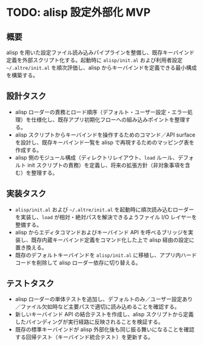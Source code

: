# TODO: alisp 設定外部化 MVP

## 概要
alisp を用いた設定ファイル読み込みパイプラインを整備し、既存キーバインド定義を外部スクリプト化する。起動時に `alisp/init.al` および利用者設定 `~/.altre/init.al` を順次評価し、alisp からキーバインドを定義できる最小構成を構築する。

## 設計タスク
- alisp ローダーの責務とロード順序（デフォルト・ユーザー設定・エラー処理）を仕様化し、既存アプリ初期化フローへの組み込みポイントを整理する。
- alisp スクリプトからキーバインドを操作するためのコマンド／API surface を設計し、既存キーバインド一覧を alisp で再現するためのマッピング表を作成する。
- alisp 側のモジュール構成（ディレクトリレイアウト、`load` ルール、デフォルト init スクリプトの責務）を定義し、将来の拡張方針（非対象事項を含む）を整理する。

## 実装タスク
- `alisp/init.al` および `~/.altre/init.al` を起動時に順次読み込むローダーを実装し、`load` が相対・絶対パスを解決できるようファイル I/O レイヤーを整備する。
- alisp からエディタコマンドおよびキーバインド API を呼べるブリッジを実装し、既存内蔵キーバインド定義をコマンド化した上で alisp 経由の設定に置き換える。
- 既存のデフォルトキーバインドを `alisp/init.al` に移植し、アプリ内ハードコードを削除して alisp ローダー依存に切り替える。

## テストタスク
- alisp ローダーの単体テストを追加し、デフォルトのみ／ユーザー設定あり／ファイル欠如時など主要パスで適切に読み込めることを確認する。
- 新しいキーバインド API の結合テストを作成し、alisp スクリプトから定義したバインディングが実行経路に反映されることを検証する。
- 既存の標準キーバインドが alisp 外部化後も同じ振る舞いになることを確認する回帰テスト（キーバインド統合テスト）を更新する。
